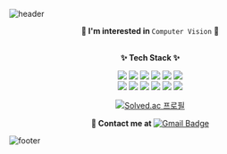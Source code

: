 ![header](https://capsule-render.vercel.app/api?type=slice&section=header&color=30D5C8&customColorList=21&height=150&animation=fadeIn&text=Hi,%20I'm%20Sijeong.%20&rotate=10&fontColor=fff&fontSize=46&fontAlign=60&fontAlignY=35)

<div align="center">
<b> 🔭 I'm interested in </b>
<code>Computer Vision</code> 🔭

</br>
</br>

<b>✨ Tech Stack ✨</b>  

<img src="https://img.shields.io/badge/Python-3766AB?style=flat-square&logo=Python&logoColor=white"/></a>
<img src="https://img.shields.io/badge/C-A8B9CC?style=flat-square&logo=C&logoColor=white"/></a>
<img src="https://img.shields.io/badge/C++-00599C?style=flat-square&logo=c%2B%2B&logoColor=white"/></a>
<img src="https://img.shields.io/badge/Pytorch-EE4C2C?style=flat-square&logo=Pytorch&logoColor=white"/></a>
<img src="https://img.shields.io/badge/TensorFlow-FF6F00?style=flat-square&logo=TensorFlow&logoColor=white"/></a>
<img src="https://img.shields.io/badge/OpenCV-5C3EE8?style=flat-square&logo=OpenCV&logoColor=white"/></a>
</br>
<img src="https://img.shields.io/badge/Flask-000000?style=flat-square&logo=Flask&logoColor=white"/></a>
<img src="https://img.shields.io/badge/MariaDB-003545?style=flat-square&logo=MariaDB&logoColor=white"/></a>
<img src="https://img.shields.io/badge/MongoDB-47A248?style=flat-square&logo=MongoDB&logoColor=white"/></a>
<img src="https://img.shields.io/badge/Ubuntu-E95420?style=flat-square&logo=Ubuntu&logoColor=white"/></a>
<img src="https://img.shields.io/badge/Docker-2496ED?style=flat-square&logo=Docker&logoColor=white"/></a>
<img src="https://img.shields.io/badge/AWS-232F3E?style=flat-square&logo=Amazon%20AWS&logoColor=white"/></a>

[![Solved.ac
프로필](http://mazassumnida.wtf/api/v2/generate_badge?boj=ssonge413)](https://solved.ac/ssonge413)


<b> 👋 Contact me at </b> 
[![Gmail Badge](https://img.shields.io/badge/Gmail-EA4335?style=flat-square&logo=Gmail&logoColor=white&link=mailto:ssonge413@gmail.com)](mailto:ssonge413@gmail.com) 
</div>
 
![footer](https://capsule-render.vercel.app/api?type=wave&section=footer&color=CAFCEA&customColorList=21&height=150)

